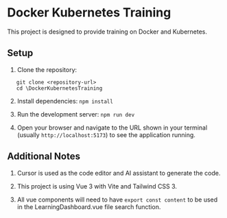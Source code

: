 # Docker Kubernetes Training

This project is designed to provide training on Docker and Kubernetes.

## Setup

1. Clone the repository:   
```
   git clone <repository-url>
   cd \DockerKubernetesTraining
```

2. Install dependencies:   ```
   npm install   ```

3. Run the development server:   ```
   npm run dev   ```

4. Open your browser and navigate to the URL shown in your terminal (usually `http://localhost:5173`) to see the application running.

## Additional Notes

1. Cursor is used as the code editor and AI assistant to generate the code.

2. This project is using Vue 3 with Vite and Tailwind CSS 3.

3. All vue components will need to have `export const content` to be used in the LearningDashboard.vue file search function.
